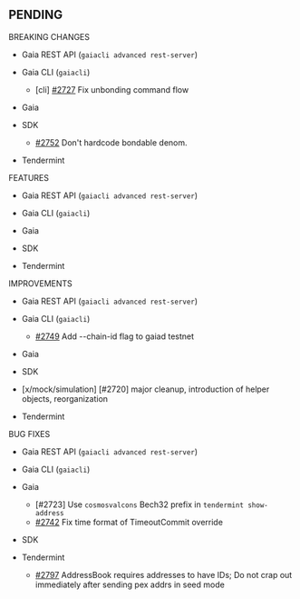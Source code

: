 ## PENDING

BREAKING CHANGES

* Gaia REST API (`gaiacli advanced rest-server`)

* Gaia CLI  (`gaiacli`)
  * [cli] [\#2727](https://github.com/cosmos/cosmos-sdk/pull/2727) Fix unbonding command flow

* Gaia

* SDK
  * [\#2752](https://github.com/cosmos/cosmos-sdk/pull/2752) Don't hardcode bondable denom.

* Tendermint


FEATURES

* Gaia REST API (`gaiacli advanced rest-server`)

* Gaia CLI  (`gaiacli`)

* Gaia

* SDK

* Tendermint


IMPROVEMENTS

* Gaia REST API (`gaiacli advanced rest-server`)

* Gaia CLI  (`gaiacli`)
  * [\#2749](https://github.com/cosmos/cosmos-sdk/pull/2749) Add --chain-id flag to gaiad testnet

* Gaia

* SDK
 - [x/mock/simulation] [\#2720] major cleanup, introduction of helper objects, reorganization

* Tendermint


BUG FIXES

* Gaia REST API (`gaiacli advanced rest-server`)

* Gaia CLI  (`gaiacli`)

* Gaia
  * [\#2723] Use `cosmosvalcons` Bech32 prefix in `tendermint show-address`
  * [\#2742](https://github.com/cosmos/cosmos-sdk/issues/2742) Fix time format of TimeoutCommit override 
  
* SDK

* Tendermint
  * [\#2797](https://github.com/tendermint/tendermint/pull/2797) AddressBook requires addresses to have IDs; Do not crap out immediately after sending pex addrs in seed mode
